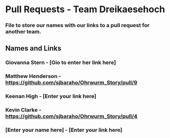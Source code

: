 # Pull Requests - Team Dreikaesehoch
### File to store our names with our links to a pull request for another team.
## Names and Links
### Giovanna Stern - [Gio to enter her link here]
### Matthew Henderson - https://github.com/sjbaraho/Ohrwurm_Story/pull/9
### Keenan High - [Enter your link here]
### Kevin Clarke - https://github.com/sjbaraho/Ohrwurm_Story/pull/4
### [Enter your name here] - [Enter your link here]
